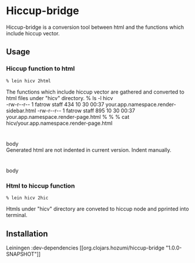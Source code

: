 # Hiccup-bridge

Hiccup-bridge is a conversion tool between html and the functions which include hiccup vector.

## Usage

### Hiccup function to html
    % lein hicv 2html
The functions which include hiccup vector are gathered and converted to html files under "hicv" directory.
    % ls -l hicv         
    -rw-r--r--  1 fatrow  staff   434 10 30 00:37 your.app.namespace.render-sidebar.html
    -rw-r--r--  1 fatrow  staff   895 10 30 00:37 your.app.namespace.render-page.html
    %
    %
    % cat hicv/your.app.namespace.render-page.html 
    <c-- clj="(defn render-page [req title &amp; body] &quot;Render a page using
    the given title and body. Title will be escaped,\n  body will not.&quot; $1)">
    <c-- clj="(html (doctype :html5) $1)"><html><head><title><c-- clj="(str (h title)
    &quot; - &quot; (h site-title))" /></title><c-- clj="(include-css &quot;/css/style.css&quot;
    &quot;/css/shCore.css&quot; &quot;/css/shThemeDefault.css&quot;)" /><c-- clj="(include-js
    &quot;/js/jquery.js&quot; &quot;/js/shCore.js&quot; &quot;/js/shBrushClojure.js&quot;
    &quot;/js/main.js&quot;)" /></head><body><div id="page-shell"><div id="masthead"><h1>
    <c-- clj="(link-to &quot;/&quot; (h site-title))" /></h1></div><div id="content-shell">
    <c-- clj="(render-session-info req)" /><c-- clj="(render-sidebar req)" /><h2 id="page-title">
    <c-- clj="(h title)" /></h2><div id="main-content">body</div><div class="clear"></div>
    </div></div></body></html></c--></c-->
Generated html are not indented in current version. Indent manually.
    <c-- clj="(defn render-page [req title &amp; body] &quot;Render a page using the given title and body.
    Title will be escaped,\n  body will not.&quot; $1)">
    <c-- clj="(html (doctype :html5) $1)">
    <html>
    <head>
    <title>
    <c-- clj="(str (h title) &quot; - &quot; (h site-title))" />
    </title>
    <c-- clj="(include-css &quot;/css/style.css&quot; &quot;/css/shCore.css&quot;
    &quot;/css/shThemeDefault.css&quot;)" />
    <c-- clj="(include-js &quot;/js/jquery.js&quot; &quot;/js/shCore.js&quot; &quot;
    /js/shBrushClojure.js&quot; &quot;/js/main.js&quot;)" />
    </head>
    <body>
    <div id="page-shell">
      <div id="masthead">
        <h1>
          <c-- clj="(link-to &quot;/&quot; (h site-title))" />
        </h1>
      </div>
      <div id="content-shell">
        <c-- clj="(render-session-info req)" />
        <c-- clj="(render-sidebar req)" />
        <h2 id="page-title">
          <c-- clj="(h title)" />
        </h2>
        <div id="main-content">body</div>
        <div class="clear"></div>
      </div>
    </div>
    </body>
    </html>
    </c-->
    </c-->

### Html to hiccup function
    % lein hicv 2hic
Htmls under "hicv" directory are conveted to hiccup node and pprinted into terminal.
    
## Installation

Leiningen
    :dev-dependencies [[org.clojars.hozumi/hiccup-bridge "1.0.0-SNAPSHOT"]]

